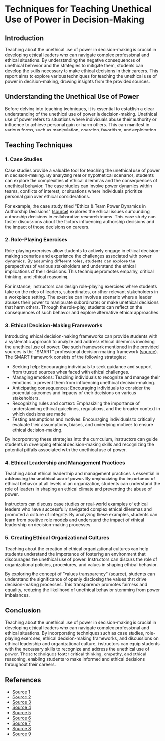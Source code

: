 # Techniques for Teaching Unethical Use of Power in Decision-Making

## Introduction

Teaching about the unethical use of power in decision-making is crucial in developing ethical leaders who can navigate complex professional and ethical situations. By understanding the negative consequences of unethical behavior and the strategies to mitigate them, students can develop the skills necessary to make ethical decisions in their careers. This report aims to explore various techniques for teaching the unethical use of power in decision-making, drawing insights from the provided sources.

## Understanding the Unethical Use of Power

Before delving into teaching techniques, it is essential to establish a clear understanding of the unethical use of power in decision-making. Unethical use of power refers to situations where individuals abuse their authority or influence to achieve personal gain or harm others. This can manifest in various forms, such as manipulation, coercion, favoritism, and exploitation.

## Teaching Techniques

### 1. Case Studies

Case studies provide a valuable tool for teaching the unethical use of power in decision-making. By analyzing real or hypothetical scenarios, students can explore the complexities of ethical dilemmas and the consequences of unethical behavior. The case studies can involve power dynamics within teams, conflicts of interest, or situations where individuals prioritize personal gain over ethical considerations.

For example, the case study titled "Ethics & Team Power Dynamics in Authorship Decisions" ([source](https://onlineethics.org/cases/case-study-ethics-team-power-dynamics-authorship-decisions)) explores the ethical issues surrounding authorship decisions in collaborative research teams. This case study can foster discussions about the factors influencing authorship decisions and the impact of those decisions on careers.

### 2. Role-Playing Exercises

Role-playing exercises allow students to actively engage in ethical decision-making scenarios and experience the challenges associated with power dynamics. By assuming different roles, students can explore the perspectives of various stakeholders and understand the ethical implications of their decisions. This technique promotes empathy, critical thinking, and ethical reasoning.

For instance, instructors can design role-playing exercises where students take on the roles of leaders, subordinates, or other relevant stakeholders in a workplace setting. The exercise can involve a scenario where a leader abuses their power to manipulate subordinates or make unethical decisions that harm others. Through the role-play, students can reflect on the consequences of such behavior and explore alternative ethical approaches.

### 3. Ethical Decision-Making Frameworks

Introducing ethical decision-making frameworks can provide students with a systematic approach to analyze and address ethical dilemmas involving the unethical use of power. One such framework mentioned in the provided sources is the "SMART" professional decision-making framework ([source](https://www.ncbi.nlm.nih.gov/pmc/articles/PMC8221192/)). The SMART framework consists of the following strategies:

- Seeking help: Encouraging individuals to seek guidance and support from trusted sources when faced with ethical challenges.
- Managing emotions: Teaching individuals to recognize and manage their emotions to prevent them from influencing unethical decision-making.
- Anticipating consequences: Encouraging individuals to consider the potential outcomes and impacts of their decisions on various stakeholders.
- Recognizing rules and context: Emphasizing the importance of understanding ethical guidelines, regulations, and the broader context in which decisions are made.
- Testing assumptions and motives: Encouraging individuals to critically evaluate their assumptions, biases, and underlying motives to ensure ethical decision-making.

By incorporating these strategies into the curriculum, instructors can guide students in developing ethical decision-making skills and recognizing the potential pitfalls associated with the unethical use of power.

### 4. Ethical Leadership and Management Practices

Teaching about ethical leadership and management practices is essential in addressing the unethical use of power. By emphasizing the importance of ethical behavior at all levels of an organization, students can understand the role of leaders in shaping an ethical climate and preventing the abuse of power.

Instructors can discuss case studies or real-world examples of ethical leaders who have successfully navigated complex ethical dilemmas and promoted a culture of integrity. By analyzing these examples, students can learn from positive role models and understand the impact of ethical leadership on decision-making processes.

### 5. Creating Ethical Organizational Cultures

Teaching about the creation of ethical organizational cultures can help students understand the importance of fostering an environment that discourages the unethical use of power. Instructors can discuss the role of organizational policies, procedures, and values in shaping ethical behavior.

By exploring the concept of "values transparency" ([source](https://www.atlanticcouncil.org/in-depth-research-reports/issue-brief/principles-to-practice-using-ethical-spectrums-to-guide-decision-making/)), students can understand the significance of openly disclosing the values that drive decision-making processes. This transparency promotes fairness and equality, reducing the likelihood of unethical behavior stemming from power imbalances.

## Conclusion

Teaching about the unethical use of power in decision-making is crucial in developing ethical leaders who can navigate complex professional and ethical situations. By incorporating techniques such as case studies, role-playing exercises, ethical decision-making frameworks, and discussions on ethical leadership and organizational culture, instructors can equip students with the necessary skills to recognize and address the unethical use of power. These techniques foster critical thinking, empathy, and ethical reasoning, enabling students to make informed and ethical decisions throughout their careers.

## References

- [Source 1](https://www.ncbi.nlm.nih.gov/pmc/articles/PMC8221192/)
- [Source 2](https://onlineethics.org/cases/case-study-ethics-team-power-dynamics-authorship-decisions)
- [Source 3](https://www.tandfonline.com/doi/full/10.1080/23311975.2023.2301138)
- [Source 4](https://onlinelibrary.wiley.com/doi/full/10.1111/dsji.12071)
- [Source 5](https://ethicsunwrapped.utexas.edu/wp-content/uploads/2015/05/EthicalDecisionMaking.pdf)
- [Source 6](https://pubsonline.informs.org/do/10.1287/orms.2024.01.20/full/)
- [Source 7](https://www.sciencedirect.com/science/article/pii/S1877042813032540)
- [Source 8](https://www.ncbi.nlm.nih.gov/pmc/articles/PMC9372977/)
- [Source 9](https://jacl.andrews.edu/leadership-and-the-use-of-power-shaping-an-ethical-climate/)